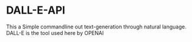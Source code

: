 # DALL-E-API

This a Simple commandline out text-generation through natural language.
DALL-E is the tool used here by OPENAI
